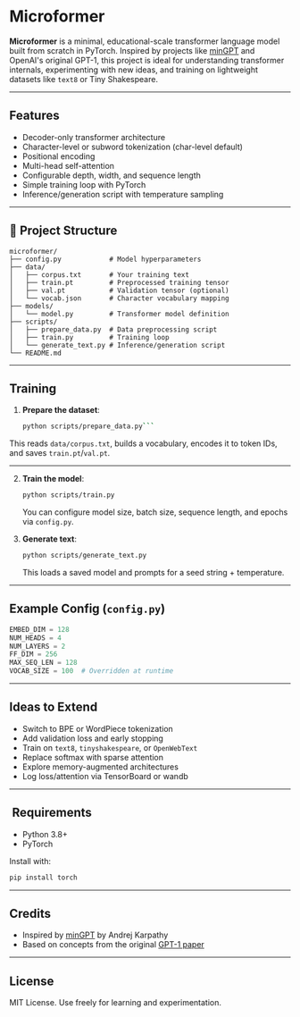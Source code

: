 # Microformer

**Microformer** is a minimal, educational-scale transformer language model built from scratch in PyTorch. Inspired by projects like [minGPT](https://github.com/karpathy/minGPT) and OpenAI's original GPT-1, this project is ideal for understanding transformer internals, experimenting with new ideas, and training on lightweight datasets like `text8` or Tiny Shakespeare.

---

## Features

- Decoder-only transformer architecture  
- Character-level or subword tokenization (char-level default)  
- Positional encoding  
- Multi-head self-attention  
- Configurable depth, width, and sequence length  
- Simple training loop with PyTorch  
- Inference/generation script with temperature sampling  

---

## 📁 Project Structure

```
microformer/
├── config.py            # Model hyperparameters
├── data/
│   ├── corpus.txt       # Your training text
│   ├── train.pt         # Preprocessed training tensor
│   ├── val.pt           # Validation tensor (optional)
│   └── vocab.json       # Character vocabulary mapping
├── models/
│   └── model.py         # Transformer model definition
├── scripts/
│   ├── prepare_data.py  # Data preprocessing script
│   ├── train.py         # Training loop
│   └── generate_text.py # Inference/generation script
└── README.md
```

---

##  Training

1. **Prepare the dataset**:

   ```bash
   python scripts/prepare_data.py```

This reads `data/corpus.txt`, builds a vocabulary, encodes it to token IDs, and saves `train.pt`/`val.pt`.

---

2. **Train the model**:

   ```bash
   python scripts/train.py
   ```

   You can configure model size, batch size, sequence length, and epochs via `config.py`.

3. **Generate text**:

   ```bash
   python scripts/generate_text.py
   ```

   This loads a saved model and prompts for a seed string + temperature.

---

##  Example Config (`config.py`)

```python
EMBED_DIM = 128
NUM_HEADS = 4
NUM_LAYERS = 2
FF_DIM = 256
MAX_SEQ_LEN = 128
VOCAB_SIZE = 100  # Overridden at runtime
```

---

##  Ideas to Extend

- Switch to BPE or WordPiece tokenization
- Add validation loss and early stopping
- Train on `text8`, `tinyshakespeare`, or `OpenWebText`
- Replace softmax with sparse attention
- Explore memory-augmented architectures
- Log loss/attention via TensorBoard or wandb

---

## ️ Requirements

- Python 3.8+
- PyTorch

Install with:

```bash
pip install torch
```

---

##  Credits

- Inspired by [minGPT](https://github.com/karpathy/minGPT) by Andrej Karpathy
- Based on concepts from the original [GPT-1 paper](https://cdn.openai.com/research-covers/language-unsupervised/language_understanding_paper.pdf)

---

##  License

MIT License. Use freely for learning and experimentation.


